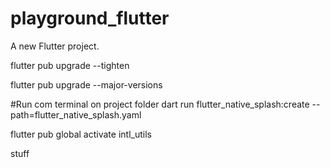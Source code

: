 # playground_flutter

A new Flutter project.


flutter pub upgrade --tighten


flutter pub upgrade --major-versions



#Run com terminal on project folder
dart run flutter_native_splash:create --path=flutter_native_splash.yaml


flutter pub global activate intl_utils


stuff